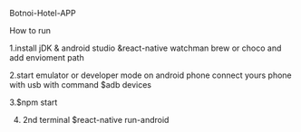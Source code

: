 Botnoi-Hotel-APP

How to run 

1.install jDK & android studio &react-native watchman brew or choco and add envioment path 

2.start emulator or developer mode on android phone connect yours phone with usb with command $adb devices

3.$npm start 


4. 2nd terminal $react-native run-android

